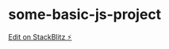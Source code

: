 # some-basic-js-project

[Edit on StackBlitz ⚡️](https://stackblitz.com/edit/dom-project-chaiaurcode-csnvzx)